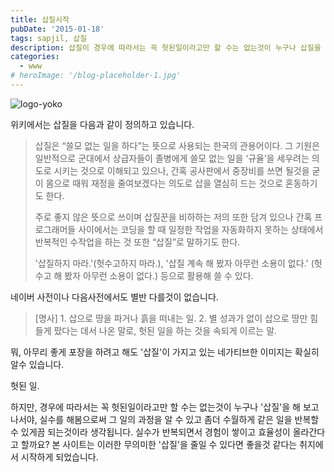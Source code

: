 ```yaml
---
title: 삽질시작
pubDate: '2015-01-18'
tags: sapjil, 삽질
description: 삽질이 경우에 따라서는 꼭 헛된일이라고만 할 수는 없는것이 누구나 삽질을 해 보고 나서야, 실수를 통해 과정을 알 수 있고 좀더 수월하게 같은 실수 없이 반복할 수 있게끔 되는것이라 생각됩니다. 주로 프론트엔드의 업무를 하는데 있어 시작하는 누군가, 모르고 있던 누군가에게 도움이 된다면 좋을 것 같은 것들을 그동안 모아뒀던 서랍장에서 하나하나 꺼내가면서 정리해볼 생각입니다.
categories:
  - www
# heroImage: '/blog-placeholder-1.jpg'
---
```


![logo-yoko](https://farm9.staticflickr.com/8638/16119247417_6274a1e591_o.png)

위키에서는 삽질을 다음과 같이 정의하고 있습니다.

<blockquote>삽질은 “쓸모 없는 일을 하다”는 뜻으로 사용되는 한국의 관용어이다. 그 기원은 일반적으로 군대에서 상급자들이 졸병에게 쓸모 없는 일을 ‘규율’을 세우려는 의도로 시키는 것으로 이해되고 있으나, 간혹 공사판에서 중장비를 쓰면 될것을 굳이 몸으로 때워 재정을 줄여보겠다는 의도로 삽을 열심히 드는 것으로 혼동하기도 한다.

주로 좋지 않은 뜻으로 쓰이며 삽질꾼을 비하하는 저의 또한 담겨 있으나 간혹 프로그래머들 사이에서는 코딩을 할 때 일정한 작업을 자동화하지 못하는 상태에서 반복적인 수작업을 하는 것 또한 “삽질”로 말하기도 한다.

'삽질하지 마라.'(헛수고하지 마라.), '삽질 계속 해 봤자 아무런 소용이 없다.' (헛수고 해 봤자 아무런 소용이 없다.) 등으로 활용해 쓸 수 있다.

</blockquote>

네이버 사전이나 다음사전에서도 별반 다를것이 없습니다.

<blockquote>
<span class="word_class">[명사]</span>
1. 삽으로 땅을 파거나 흙을 떠내는 일.
2. 별 성과가 없이 삽으로 땅만 힘들게 팠다는 데서 나온 말로, 헛된 일을 하는 것을 속되게 이르는 말.
</blockquote>

뭐, 아무리 좋게 포장을 하려고 해도 '삽질'이 가지고 있는 네가티브한 이미지는 확실히 알수 있습니다.

헛된 일.

하지만, 경우에 따라서는 꼭 헛된일이라고만 할 수는 없는것이 누구나 '삽질'을 해 보고 나서야, 실수를 해봄으로써 그 일의 과정을 알 수 있고 좀더 수월하게 같은 일을 반복할 수 있게끔 되는것이라 생각됩니다. 실수가 반복되면서 경험이 쌓이고 효율성이 올라간다고 할까요? 본 사이트는 이러한 무의미한 '삽질'을 줄일 수 있다면 좋을것 같다는 취지에서 시작하게 되었습니다.
